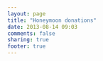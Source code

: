```yaml
---
layout: page
title: "Honeymoon donations"
date: 2013-08-14 09:03
comments: false
sharing: true
footer: true
---
```


<!-- 

There are no hard and fast rules for the content yet so feel free to reorder/request content as you see fit - Just add a comment and I'll pick it up in a few days. Email me if you want another page to play with.

P.S. The following is done from memory so I may have missed something.

-->

<!-- Copy about honeymoon and not having a gifts list - with a link off to the donations site -->

<!-- Can you add the link off to the donations site below? Thanks -->
